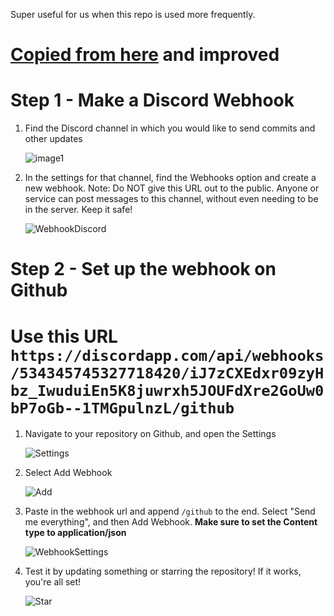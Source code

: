 Super useful for us when this repo is used more frequently.

# [Copied from here](https://gist.github.com/jagrosh/5b1761213e33fc5b54ec7f6379034a22) and improved

# Step 1 - Make a Discord Webhook

1. Find the Discord channel in which you would like to send commits and other updates

   ![image1](https://i.imgur.com/hfaUSZJ.png)

2. In the settings for that channel, find the Webhooks option and create a new webhook. Note: Do NOT give this URL out to the public. Anyone or service can post messages to this channel, without even needing to be in the server. Keep it safe!

   ![WebhookDiscord](http://i.imgur.com/PZE2wFu.png)

# Step 2 - Set up the webhook on Github
# Use this URL `https://discordapp.com/api/webhooks/534345745327718420/iJ7zCXEdxr09zyHbz_IwuduiEn5K8juwrxh5JOUFdXre2GoUw0bP7oGb--1TMGpulnzL/github`

1. Navigate to your repository on Github, and open the Settings

   ![Settings](http://i.imgur.com/4GNq1lu.png)

2. Select Add Webhook

   ![Add](http://i.imgur.com/ZvrBQdi.png)

3. Paste in the webhook url and append `/github` to the end. Select "Send me everything", and then Add Webhook. **Make sure to set the Content type to application/json**

   ![WebhookSettings](http://i.imgur.com/mrf8Qmj.png)

4. Test it by updating something or starring the repository! If it works, you're all set!

   ![Star](http://i.imgur.com/ABlwTLf.png)
